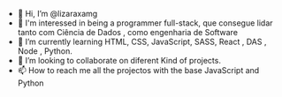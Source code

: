 - 👋 Hi, I’m @lizaraxamg
- 👀 I'm interessed in being   a programmer  full-stack, que consegue lidar tanto com Ciência de Dados , como engenharia de Software
- 🌱 I’m currently learning  HTML, CSS, JavaScript, SASS, React , DAS , Node , Python.
- 💞️ I’m looking to collaborate on  diferent Kind of projects.
- 📫 How to reach me all the projectos with the base JavaScript and Python

<!---
lizaraxamg/lizaraxamg is a ✨ special ✨ repository because its `README.md` (this file) appears on your GitHub profile.
You can click the Preview link to take a look at your changes.
--->
